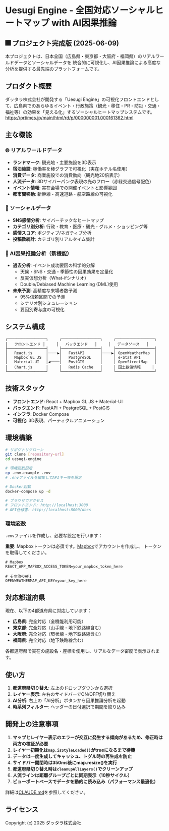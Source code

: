 # Uesugi Engine - 全国対応ソーシャルヒートマップ with AI因果推論

## 🎆 プロジェクト完成版 (2025-06-09)

本プロジェクトは、日本全国（広島県・東京都・大阪府・福岡県）のリアルワールドデータとソーシャルデータを
統合的に可視化し、AI因果推論による高度な分析を提供する最先端のプラットフォームです。

## プロダクト概要

ダッタラ株式会社が開発する「Uesugi Engine」の可視化フロントエンドとして、広島県でのあらゆるイベント・行政施策（観光・移住・PR・防災・交通・福祉等）の効果を「見える化」するソーシャルヒートマップシステムです。
https://prtimes.jp/main/html/rd/p/000000001.000161362.html

## 主な機能

### 🌐 リアルワールドデータ
- **ランドマーク**: 観光地・主要施設を3D表示
- **宿泊施設**: 稼働率を棒グラフで可視化（実在ホテル名使用）
- **消費データ**: 商業施設での消費動向（観光地20倍表示）
- **人流データ**: 3Dサイバーパンク表現の光のフロー（赤緑交通信号配色）
- **イベント情報**: 実在会場での開催イベントと影響範囲
- **都市間移動**: 新幹線・高速道路・航空路線の可視化

### 📱 ソーシャルデータ  
- **SNS感情分析**: サイバーチックなヒートマップ
- **カテゴリ別分析**: 行政・教育・医療・観光・グルメ・ショッピング等
- **感情スコア**: ポジティブ/ネガティブ分析
- **投稿数統計**: カテゴリ別リアルタイム集計

### 🤖 AI因果推論分析（新機能）
- **過去分析**: イベント成功要因の科学的分解
  - 天候・SNS・交通・季節性の因果効果を定量化
  - 反実仮想分析（What-ifシナリオ）
  - Double/Debiased Machine Learning (DML)使用
- **未来予測**: 高精度な来場者数予測
  - 95%信頼区間での予測
  - シナリオ別シミュレーション
  - 要因別寄与度の可視化

## システム構成

```
┌─────────────────┐     ┌─────────────────┐     ┌─────────────────┐
│   フロントエンド │     │   バックエンド   │     │   データソース   │
├─────────────────┤     ├─────────────────┤     ├─────────────────┤
│   React.js      │────▶│   FastAPI       │────▶│ OpenWeatherMap  │
│   Mapbox GL JS  │     │   PostgreSQL    │     │ e-Stat API      │
│   Material-UI   │◀────│   PostGIS       │     │ OpenStreetMap   │
│   Chart.js      │     │   Redis Cache   │     │ 国土数値情報     │
└─────────────────┘     └─────────────────┘     └─────────────────┘
```

## 技術スタック

- **フロントエンド**: React + Mapbox GL JS + Material-UI
- **バックエンド**: FastAPI + PostgreSQL + PostGIS
- **インフラ**: Docker Compose
- **可視化**: 3D表現、パーティクルアニメーション

## 環境構築

```bash
# リポジトリクローン
git clone [repository-url]
cd uesugi-engine

# 環境変数設定
cp .env.example .env
# .envファイルを編集してAPIキー等を設定

# Docker起動
docker-compose up -d

# ブラウザでアクセス
# フロントエンド: http://localhost:3000
# API仕様書: http://localhost:8000/docs
```

### 環境変数
`.env`ファイルを作成し、必要な設定を行います：

**重要**: Mapboxトークンは必須です。[Mapbox](https://www.mapbox.com/)でアカウントを作成し、
トークンを取得してください。

```
# Mapbox
REACT_APP_MAPBOX_ACCESS_TOKEN=your_mapbox_token_here

# その他のAPI
OPENWEATHERMAP_API_KEY=your_key_here
```

## 対応都道府県

現在、以下の4都道府県に対応しています：

- **広島県**: 完全対応（全機能利用可能）
- **東京都**: 完全対応（山手線・地下鉄路線含む）
- **大阪府**: 完全対応（環状線・地下鉄路線含む）
- **福岡県**: 完全対応（地下鉄路線含む）

各都道府県で実在の施設名・座標を使用し、リアルなデータ密度で表示されます。

## 使い方

1. **都道府県切り替え**: 左上のドロップダウンから選択
2. **レイヤー表示**: 左右のサイドバーでON/OFF切り替え
3. **AI分析**: 右上の「AI分析」ボタンから因果推論分析を起動
4. **時系列フィルター**: ヘッダーの日付選択で期間を絞り込み

## 開発上の注意事項

1. **マップとレイヤー表示のエラーが交互に発生する傾向があるため、修正時は両方の検証が必要**
2. **レイヤー初期化は`map.isStyleLoaded()`がtrueになるまで待機**
3. **データは一度生成してキャッシュ、トグル時の再生成を防止**
4. **サイドバー開閉時は350ms後にmap.resize()を実行**
5. **都道府県切り替え時は`cleanupAllLayers()`でクリーンアップ**
6. **人流ラインは距離グループごとに同期表示（10秒サイクル）**
7. **ビューポートベースでデータを動的に読み込み（パフォーマンス最適化）**

詳細は[CLAUDE.md](./CLAUDE.md)を参照してください。

## ライセンス

Copyright (c) 2025 ダッタラ株式会社
